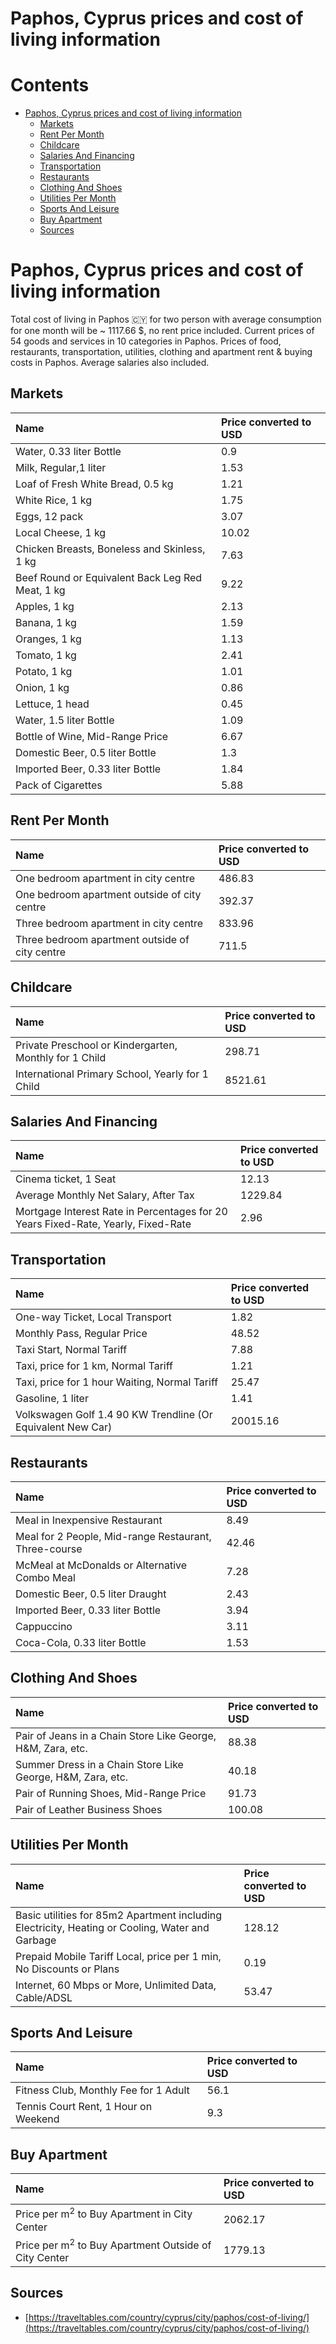 
Paphos, Cyprus prices and cost of living information
====================================================

Contents
========

* [Paphos, Cyprus prices and cost of living information](#paphos-cyprus-prices-and-cost-of-living-information)
	* [Markets](#markets)
	* [Rent Per Month](#rent-per-month)
	* [Childcare](#childcare)
	* [Salaries And Financing](#salaries-and-financing)
	* [Transportation](#transportation)
	* [Restaurants](#restaurants)
	* [Clothing And Shoes](#clothing-and-shoes)
	* [Utilities Per Month](#utilities-per-month)
	* [Sports And Leisure](#sports-and-leisure)
	* [Buy Apartment](#buy-apartment)
	* [Sources](#sources)

# Paphos, Cyprus prices and cost of living information


Total cost of living in Paphos 🇨🇾 for two person with average consumption for one month will be ~ 1117.66 $, no rent 
price included. Current prices of 54 goods and services in 10 categories  in Paphos. Prices of food, restaurants, 
transportation, utilities, clothing and apartment rent & buying costs in Paphos. Average salaries also included.
## Markets

|Name|Price converted to USD|
| :--- | :--- |
|Water, 0.33 liter Bottle|0.9|
|Milk, Regular,1 liter|1.53|
|Loaf of Fresh White Bread, 0.5 kg|1.21|
|White Rice, 1 kg|1.75|
|Eggs, 12 pack|3.07|
|Local Cheese, 1 kg|10.02|
|Chicken Breasts, Boneless and Skinless, 1 kg|7.63|
|Beef Round or Equivalent Back Leg Red Meat, 1 kg |9.22|
|Apples, 1 kg|2.13|
|Banana, 1 kg|1.59|
|Oranges, 1 kg|1.13|
|Tomato, 1 kg|2.41|
|Potato, 1 kg|1.01|
|Onion, 1 kg|0.86|
|Lettuce, 1 head|0.45|
|Water, 1.5 liter Bottle|1.09|
|Bottle of Wine, Mid-Range Price|6.67|
|Domestic Beer, 0.5 liter Bottle|1.3|
|Imported Beer, 0.33 liter Bottle|1.84|
|Pack of Cigarettes|5.88|
  

## Rent Per Month

|Name|Price converted to USD|
| :--- | :--- |
|One bedroom apartment in city centre|486.83|
|One bedroom apartment outside of city centre|392.37|
|Three bedroom apartment in city centre|833.96|
|Three bedroom apartment outside of city centre|711.5|
  

## Childcare

|Name|Price converted to USD|
| :--- | :--- |
|Private Preschool or Kindergarten, Monthly for 1 Child|298.71|
|International Primary School, Yearly for 1 Child|8521.61|
  

## Salaries And Financing

|Name|Price converted to USD|
| :--- | :--- |
|Cinema ticket, 1 Seat|12.13|
|Average Monthly Net Salary, After Tax|1229.84|
|Mortgage Interest Rate in Percentages for 20 Years Fixed-Rate, Yearly, Fixed-Rate|2.96|
  

## Transportation

|Name|Price converted to USD|
| :--- | :--- |
|One-way Ticket, Local Transport|1.82|
|Monthly Pass, Regular Price|48.52|
|Taxi Start, Normal Tariff|7.88|
|Taxi, price for 1 km, Normal Tariff|1.21|
|Taxi, price for 1 hour Waiting, Normal Tariff|25.47|
|Gasoline, 1 liter|1.41|
|Volkswagen Golf 1.4 90 KW Trendline (Or Equivalent New Car)|20015.16|
  

## Restaurants

|Name|Price converted to USD|
| :--- | :--- |
|Meal in Inexpensive Restaurant|8.49|
|Meal for 2 People, Mid-range Restaurant, Three-course|42.46|
|McMeal at McDonalds or Alternative Combo Meal|7.28|
|Domestic Beer, 0.5 liter Draught|2.43|
|Imported Beer, 0.33 liter Bottle|3.94|
|Cappuccino|3.11|
|Coca-Cola, 0.33 liter Bottle|1.53|
  

## Clothing And Shoes

|Name|Price converted to USD|
| :--- | :--- |
|Pair of Jeans in a Chain Store Like George, H&M, Zara, etc.|88.38|
|Summer Dress in a Chain Store Like George, H&M, Zara, etc.|40.18|
|Pair of Running Shoes, Mid-Range Price|91.73|
|Pair of Leather Business Shoes|100.08|
  

## Utilities Per Month

|Name|Price converted to USD|
| :--- | :--- |
|Basic utilities for 85m2 Apartment including Electricity, Heating or Cooling, Water and Garbage|128.12|
|Prepaid Mobile Tariff Local, price per 1 min, No Discounts or Plans|0.19|
|Internet, 60 Mbps or More, Unlimited Data, Cable/ADSL|53.47|
  

## Sports And Leisure

|Name|Price converted to USD|
| :--- | :--- |
|Fitness Club, Monthly Fee for 1 Adult|56.1|
|Tennis Court Rent, 1 Hour on Weekend|9.3|
  

## Buy Apartment

|Name|Price converted to USD|
| :--- | :--- |
|Price per m<sup>2</sup> to Buy Apartment in City Center|2062.17|
|Price per m<sup>2</sup> to Buy Apartment Outside of City Center|1779.13|
  

## Sources

- [https://traveltables.com/country/cyprus/city/paphos/cost-of-living/](https://traveltables.com/country/cyprus/city/paphos/cost-of-living/)
